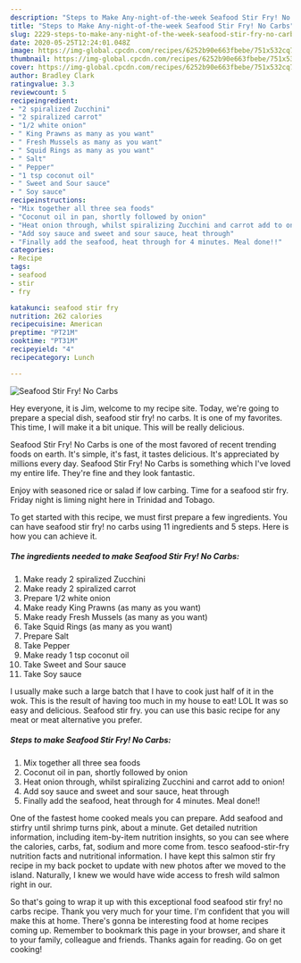 ```yaml
---
description: "Steps to Make Any-night-of-the-week Seafood Stir Fry! No Carbs"
title: "Steps to Make Any-night-of-the-week Seafood Stir Fry! No Carbs"
slug: 2229-steps-to-make-any-night-of-the-week-seafood-stir-fry-no-carbs
date: 2020-05-25T12:24:01.048Z
image: https://img-global.cpcdn.com/recipes/6252b90e663fbebe/751x532cq70/seafood-stir-fry-no-carbs-recipe-main-photo.jpg
thumbnail: https://img-global.cpcdn.com/recipes/6252b90e663fbebe/751x532cq70/seafood-stir-fry-no-carbs-recipe-main-photo.jpg
cover: https://img-global.cpcdn.com/recipes/6252b90e663fbebe/751x532cq70/seafood-stir-fry-no-carbs-recipe-main-photo.jpg
author: Bradley Clark
ratingvalue: 3.3
reviewcount: 5
recipeingredient:
- "2 spiralized Zucchini"
- "2 spiralized carrot"
- "1/2 white onion"
- " King Prawns as many as you want"
- " Fresh Mussels as many as you want"
- " Squid Rings as many as you want"
- " Salt"
- " Pepper"
- "1 tsp coconut oil"
- " Sweet and Sour sauce"
- " Soy sauce"
recipeinstructions:
- "Mix together all three sea foods"
- "Coconut oil in pan, shortly followed by onion"
- "Heat onion through, whilst spiralizing Zucchini and carrot add to onion!"
- "Add soy sauce and sweet and sour sauce, heat through"
- "Finally add the seafood, heat through for 4 minutes. Meal done!!"
categories:
- Recipe
tags:
- seafood
- stir
- fry

katakunci: seafood stir fry 
nutrition: 262 calories
recipecuisine: American
preptime: "PT21M"
cooktime: "PT31M"
recipeyield: "4"
recipecategory: Lunch

---
```



![Seafood Stir Fry! No Carbs](https://img-global.cpcdn.com/recipes/6252b90e663fbebe/751x532cq70/seafood-stir-fry-no-carbs-recipe-main-photo.jpg)

Hey everyone, it is Jim, welcome to my recipe site. Today, we're going to prepare a special dish, seafood stir fry! no carbs. It is one of my favorites. This time, I will make it a bit unique. This will be really delicious.

Seafood Stir Fry! No Carbs is one of the most favored of recent trending foods on earth. It's simple, it's fast, it tastes delicious. It's appreciated by millions every day. Seafood Stir Fry! No Carbs is something which I've loved my entire life. They're fine and they look fantastic.

Enjoy with seasoned rice or salad if low carbing. Time for a seafood stir fry. Friday night is liming night here in Trinidad and Tobago.


To get started with this recipe, we must first prepare a few ingredients. You can have seafood stir fry! no carbs using 11 ingredients and 5 steps. Here is how you can achieve it.

<!--inarticleads1-->

##### The ingredients needed to make Seafood Stir Fry! No Carbs:

1. Make ready 2 spiralized Zucchini
1. Make ready 2 spiralized carrot
1. Prepare 1/2 white onion
1. Make ready  King Prawns (as many as you want)
1. Make ready  Fresh Mussels (as many as you want)
1. Take  Squid Rings (as many as you want)
1. Prepare  Salt
1. Take  Pepper
1. Make ready 1 tsp coconut oil
1. Take  Sweet and Sour sauce
1. Take  Soy sauce


I usually make such a large batch that I have to cook just half of it in the wok. This is the result of having too much in my house to eat! LOL It was so easy and delicious. Seafood stir fry. you can use this basic recipe for any meat or meat alternative you prefer. 

<!--inarticleads2-->

##### Steps to make Seafood Stir Fry! No Carbs:

1. Mix together all three sea foods
1. Coconut oil in pan, shortly followed by onion
1. Heat onion through, whilst spiralizing Zucchini and carrot add to onion!
1. Add soy sauce and sweet and sour sauce, heat through
1. Finally add the seafood, heat through for 4 minutes. Meal done!!


One of the fastest home cooked meals you can prepare. Add seafood and stirfry until shrimp turns pink, about a minute. Get detailed nutrition information, including item-by-item nutrition insights, so you can see where the calories, carbs, fat, sodium and more come from. tesco seafood-stir-fry nutrition facts and nutritional information. I have kept this salmon stir fry recipe in my back pocket to update with new photos after we moved to the island. Naturally, I knew we would have wide access to fresh wild salmon right in our. 

So that's going to wrap it up with this exceptional food seafood stir fry! no carbs recipe. Thank you very much for your time. I'm confident that you will make this at home. There's gonna be interesting food at home recipes coming up. Remember to bookmark this page in your browser, and share it to your family, colleague and friends. Thanks again for reading. Go on get cooking!
